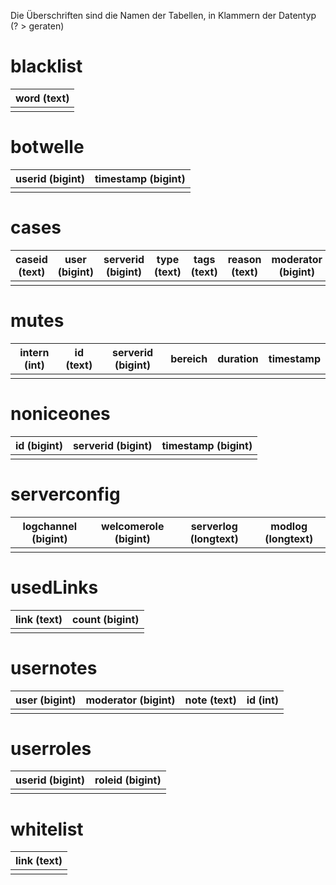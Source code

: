 Die Überschriften sind die Namen der Tabellen, in Klammern der Datentyp (? > geraten)

# blacklist
| word (text) |
|-------------|
|             |

# botwelle

| userid (bigint)   | timestamp (bigint) |
|-------------------|--------------------|
|                   |                    |

# cases

| caseid (text)   | user (bigint)   | serverid (bigint)   | type (text) | tags (text) | reason (text) | moderator (bigint)   | channel (text) | timestamp (date)    | endTimestamp (bigint) |
|-----------------|-----------------|---------------------|-------------|-------------|---------------|----------------------|----------------|---------------------|-----------------------|
|                 |                 |                     |             |             |               |                      |                |                     |                       |

# mutes

| intern (int)    | id (text)     | serverid (bigint)   | bereich | duration | timestamp |
|-----------------|---------------|---------------------|---------|----------|-----------|
|                 |               |                     |         |          |           |

# noniceones

| id (bigint)   | serverid (bigint)   | timestamp (bigint)   |
|---------------|---------------------|----------------------|
|               |                     |                      |

# serverconfig

| logchannel (bigint)   |  welcomerole (bigint)  | serverlog (longtext) | modlog (longtext)  |
|-----------------------|------------------------|----------------------|--------------------|
|                       |                        |                      |                    |

# usedLinks

| link (text)   | count (bigint)|
|---------------|---------------|
|               |               |

# usernotes

| user (bigint)   | moderator (bigint)   | note (text)   | id (int)   |
|-----------------|----------------------|---------------|------------|
|                 |                      |               |            |

# userroles

| userid (bigint)   | roleid (bigint)   |
|-------------------|-------------------|
|                   |                   |


# whitelist

| link (text)   |
|---------------|
|               |
